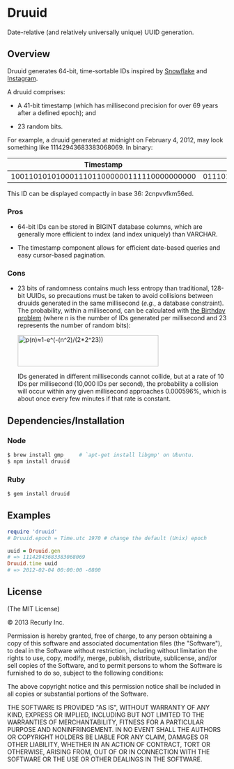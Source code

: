 # Druuid

Date-relative (and relatively universally unique) UUID generation.


## Overview

Druuid generates 64-bit, time-sortable IDs inspired by [Snowflake][1]
and [Instagram][2].

[1]: https://github.com/twitter/snowflake
[2]: http://www.tumblr.com/ZElL-wA6vd-t


A druuid comprises:

- A 41-bit timestamp (which has millisecond precision for over 69 years
  after a defined epoch); and

- 23 random bits.


For example, a druuid generated at midnight on February 4, 2012, may
look something like 11142943683383068069. In binary:

| Timestamp                                 | Randomness              |
|-------------------------------------------|-------------------------|
| 10011010101000111011000000111110000000000 | 01110110000010110100101 |

This ID can be displayed compactly in base 36: 2cnpvvfkm56ed.


### Pros

- 64-bit IDs can be stored in BIGINT database columns, which are
  generally more efficient to index (and index uniquely) than VARCHAR.

- The timestamp component allows for efficient date-based queries and
  easy cursor-based pagination.


### Cons

- 23 bits of randomness contains much less entropy than traditional,
  128-bit UUIDs, so precautions must be taken to avoid collisions
  between druuids generated in the same millisecond (<i>e.g.</i>, a
  database constraint). The probability, within a millisecond, can be
  calculated with [the Birthday problem][3] (where <i>n</i> is the
  number of IDs generated per millisecond and 23 represents the number
  of random bits):

  <img src='https://cloudup.com/files/id7BGBwAxUt/download' alt='p(n)≈1-e^(-(n^2)/(2*2^23))' height='72' width='323'/>

  IDs generated in different milliseconds cannot collide, but at a rate
  of 10 IDs per millisecond (10,000 IDs per second), the probability a
  collision will occur within any given millisecond approaches
  0.000596%, which is about once every few minutes if that rate is
  constant.

[3]: http://en.wikipedia.org/wiki/Birthday_problem


## Dependencies/Installation

### Node

``` sh
$ brew install gmp     # `apt-get install libgmp' on Ubuntu.
$ npm install druuid
```

### Ruby

``` sh
$ gem install druuid
```


## Examples

``` ruby
require 'druuid'
# Druuid.epoch = Time.utc 1970 # change the default (Unix) epoch

uuid = Druuid.gen
# => 11142943683383068069
Druuid.time uuid
# => 2012-02-04 00:00:00 -0800
```

## License

(The MIT License)

© 2013 Recurly Inc.

Permission is hereby granted, free of charge, to any person obtaining a copy
of this software and associated documentation files (the "Software"), to deal
in the Software without restriction, including without limitation the rights
to use, copy, modify, merge, publish, distribute, sublicense, and/or sell
copies of the Software, and to permit persons to whom the Software is
furnished to do so, subject to the following conditions:

The above copyright notice and this permission notice shall be included in all
copies or substantial portions of the Software.

THE SOFTWARE IS PROVIDED "AS IS", WITHOUT WARRANTY OF ANY KIND, EXPRESS OR
IMPLIED, INCLUDING BUT NOT LIMITED TO THE WARRANTIES OF MERCHANTABILITY,
FITNESS FOR A PARTICULAR PURPOSE AND NONINFRINGEMENT. IN NO EVENT SHALL THE
AUTHORS OR COPYRIGHT HOLDERS BE LIABLE FOR ANY CLAIM, DAMAGES OR OTHER
LIABILITY, WHETHER IN AN ACTION OF CONTRACT, TORT OR OTHERWISE, ARISING FROM,
OUT OF OR IN CONNECTION WITH THE SOFTWARE OR THE USE OR OTHER DEALINGS IN THE
SOFTWARE.
